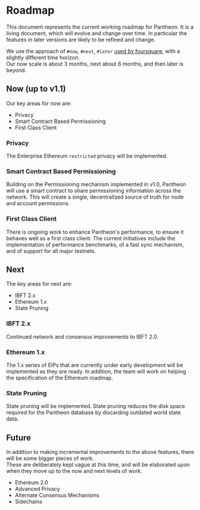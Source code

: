 # Roadmap
This document represents the current working roadmap for Pantheon.  It is a living document, which will 
evolve and change over time.  In particular the features in later versions are likely to be refined and change.

We use the approach of  `#now`, `#next`, `#later` [used by foursquare](https://medium.com/@noah_weiss/now-next-later-roadmaps-without-the-drudgery-1cfe65656645), with a slightly different time horizon.  
Our now scale is about 3 months, next about 6 months, and then later is beyond.

## Now (up to v1.1)
Our key areas for now are:
* Privacy
* Smart Contract Based Permissioning
* First Class Client

### Privacy
The Enterprise Ethereum `restricted` privacy will be implemented.

### Smart Contract Based Permissioning
Building on the Permissioning mechanism implemented in v1.0, Pantheon will use a smart contract to share 
permissioning information across the network. This will create a single, decentralized source of truth for node and account 
 permissions.

### First Class Client
There is ongoing work to enhance Pantheon's performance, to ensure it behaves well as a first class client. 
The current initiatives include the implementation of performance benchmarks, of a fast sync mechanism, and of 
support for all major testnets.

## Next
The key areas for next are:
* IBFT 2.x
* Ethereum 1.x
* State Pruning

### IBFT 2.x 

Continued network and consensus improvements to IBFT 2.0. 

### Ethereum 1.x
The 1.x series of EIPs that are currently under early development will be implemented as they are ready.  In addition, the team will work on helping the specification of the Ethereum roadmap.

### State Pruning 

State pruning will be implemented. State pruning reduces the disk space required for the Pantheon database by discarding outdated world state data.

## Future
In addition to making incremental improvements to the above features, there will be some bigger pieces of work.  
These are deliberately kept vague at this time, and will be elaborated upon when they move up to the now and next levels of work.
* Ethereum 2.0
* Advanced Privacy
* Alternate Consensus Mechanisms
* Sidechains

